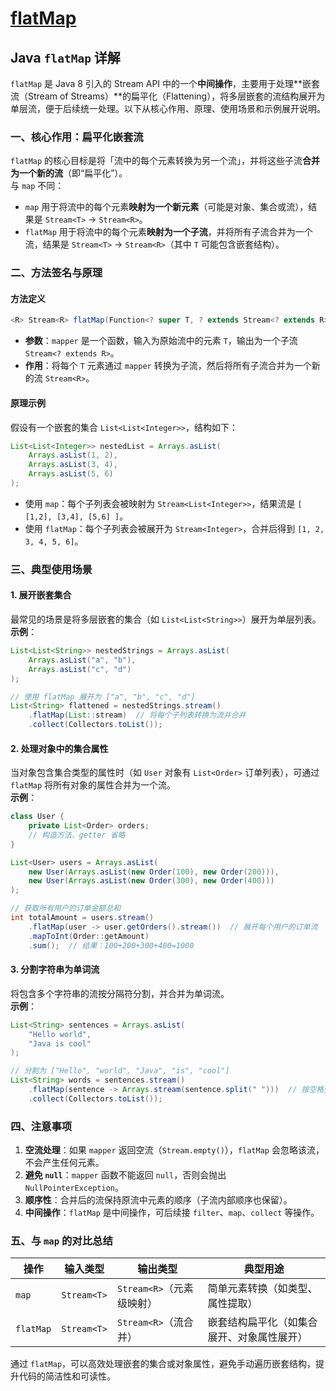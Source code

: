 # [flatMap](https://www.geeksforgeeks.org/stream-flatmap-java-examples/)

## Java `flatMap` 详解

`flatMap` 是 Java 8 引入的 Stream API 中的一个**中间操作**，主要用于处理**嵌套流（Stream of Streams）**的扁平化（Flattening），将多层嵌套的流结构展开为单层流，便于后续统一处理。以下从核心作用、原理、使用场景和示例展开说明。

### **一、核心作用：扁平化嵌套流**

`flatMap` 的核心目标是将「流中的每个元素转换为另一个流」，并将这些子流**合并为一个新的流**（即“扁平化”）。  
与 `map` 不同：

- `map` 用于将流中的每个元素**映射为一个新元素**（可能是对象、集合或流），结果是 `Stream<T>` → `Stream<R>`。
- `flatMap` 用于将流中的每个元素**映射为一个子流**，并将所有子流合并为一个流，结果是 `Stream<T>` → `Stream<R>`（其中 `T` 可能包含嵌套结构）。

### **二、方法签名与原理**

#### 方法定义

```java
<R> Stream<R> flatMap(Function<? super T, ? extends Stream<? extends R>> mapper);
```

- **参数**：`mapper` 是一个函数，输入为原始流中的元素 `T`，输出为一个子流 `Stream<? extends R>`。
- **作用**：将每个 `T` 元素通过 `mapper` 转换为子流，然后将所有子流合并为一个新的流 `Stream<R>`。

#### 原理示例

假设有一个嵌套的集合 `List<List<Integer>>`，结构如下：

```java
List<List<Integer>> nestedList = Arrays.asList(
    Arrays.asList(1, 2), 
    Arrays.asList(3, 4), 
    Arrays.asList(5, 6)
);
```

- 使用 `map`：每个子列表会被映射为 `Stream<List<Integer>>`，结果流是 `[ [1,2], [3,4], [5,6] ]`。
- 使用 `flatMap`：每个子列表会被展开为 `Stream<Integer>`，合并后得到 `[1, 2, 3, 4, 5, 6]`。

### **三、典型使用场景**

#### 1. 展开嵌套集合

最常见的场景是将多层嵌套的集合（如 `List<List<String>>`）展开为单层列表。  
**示例**：

```java
List<List<String>> nestedStrings = Arrays.asList(
    Arrays.asList("a", "b"), 
    Arrays.asList("c", "d")
);

// 使用 flatMap 展开为 ["a", "b", "c", "d"]
List<String> flattened = nestedStrings.stream()
    .flatMap(List::stream)  // 将每个子列表转换为流并合并
    .collect(Collectors.toList());
```

#### 2. 处理对象中的集合属性

当对象包含集合类型的属性时（如 `User` 对象有 `List<Order>` 订单列表），可通过 `flatMap` 将所有对象的属性合并为一个流。  
**示例**：

```java
class User {
    private List<Order> orders;
    // 构造方法、getter 省略
}

List<User> users = Arrays.asList(
    new User(Arrays.asList(new Order(100), new Order(200))),
    new User(Arrays.asList(new Order(300), new Order(400)))
);

// 获取所有用户的订单金额总和
int totalAmount = users.stream()
    .flatMap(user -> user.getOrders().stream())  // 展开每个用户的订单流
    .mapToInt(Order::getAmount)
    .sum();  // 结果：100+200+300+400=1000
```

#### 3. 分割字符串为单词流

将包含多个字符串的流按分隔符分割，并合并为单词流。  
**示例**：

```java
List<String> sentences = Arrays.asList(
    "Hello world", 
    "Java is cool"
);

// 分割为 ["Hello", "world", "Java", "is", "cool"]
List<String> words = sentences.stream()
    .flatMap(sentence -> Arrays.stream(sentence.split(" ")))  // 按空格分割为子流
    .collect(Collectors.toList());
```

### **四、注意事项**

1. **空流处理**：如果 `mapper` 返回空流（`Stream.empty()`），`flatMap` 会忽略该流，不会产生任何元素。
2. **避免 `null`**：`mapper` 函数不能返回 `null`，否则会抛出 `NullPointerException`。
3. **顺序性**：合并后的流保持原流中元素的顺序（子流内部顺序也保留）。
4. **中间操作**：`flatMap` 是中间操作，可后续接 `filter`、`map`、`collect` 等操作。

### **五、与 `map` 的对比总结**

| 操作    | 输入类型       | 输出类型                | 典型用途                  |
|---------|----------------|-------------------------|---------------------------|
| `map`   | `Stream<T>`    | `Stream<R>`（元素级映射）| 简单元素转换（如类型、属性提取）|
| `flatMap`| `Stream<T>`   | `Stream<R>`（流合并）   | 嵌套结构扁平化（如集合展开、对象属性展开）|

通过 `flatMap`，可以高效处理嵌套的集合或对象属性，避免手动遍历嵌套结构，提升代码的简洁性和可读性。
